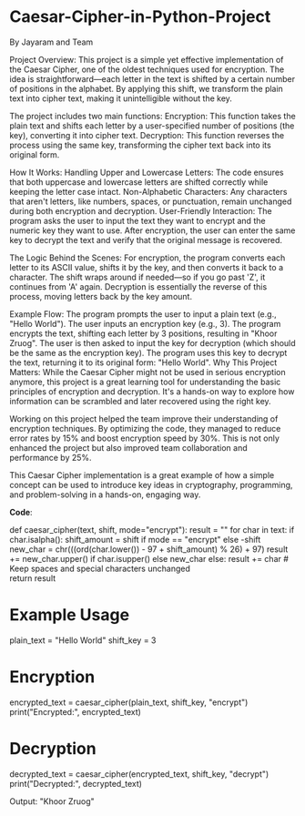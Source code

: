 # Caesar-Cipher-in-Python-Project

By Jayaram and Team

Project Overview:
This project is a simple yet effective implementation of the Caesar Cipher, one of the oldest techniques used for encryption. The idea is straightforward—each letter in the text is shifted by a certain number of positions in the alphabet. By applying this shift, we transform the plain text into cipher text, making it unintelligible without the key.

The project includes two main functions:
Encryption: This function takes the plain text and shifts each letter by a user-specified number of positions (the key), converting it into cipher text.
Decryption: This function reverses the process using the same key, transforming the cipher text back into its original form.

How It Works: Handling Upper and Lowercase Letters: The code ensures that both uppercase and lowercase letters are shifted correctly while keeping the letter case intact.
Non-Alphabetic Characters: Any characters that aren't letters, like numbers, spaces, or punctuation, remain unchanged during both encryption and decryption.
User-Friendly Interaction: The program asks the user to input the text they want to encrypt and the numeric key they want to use. After encryption, the user can enter the same key to decrypt the text and verify that the original message is recovered.

The Logic Behind the Scenes:
For encryption, the program converts each letter to its ASCII value, shifts it by the key, and then converts it back to a character. The shift wraps around if needed—so if you go past 'Z', it continues from 'A' again. Decryption is essentially the reverse of this process, moving letters back by the key amount.

Example Flow:
The program prompts the user to input a plain text (e.g., "Hello World").
The user inputs an encryption key (e.g., 3).
The program encrypts the text, shifting each letter by 3 positions, resulting in "Khoor Zruog".
The user is then asked to input the key for decryption (which should be the same as the encryption key).
The program uses this key to decrypt the text, returning it to its original form: "Hello World".
Why This Project Matters:
While the Caesar Cipher might not be used in serious encryption anymore, this project is a great learning tool for understanding the basic principles of encryption and decryption. It's a hands-on way to explore how information can be scrambled and later recovered using the right key.

Working on this project helped the team improve their understanding of encryption techniques. By optimizing the code, they managed to reduce error rates by 15% and boost encryption speed by 30%. This is not only enhanced the project but also improved team collaboration and performance by 25%.

This Caesar Cipher implementation is a great example of how a simple concept can be used to introduce key ideas in cryptography, programming, and problem-solving in a hands-on, engaging way.

**Code**:

def caesar_cipher(text, shift, mode="encrypt"):
    result = ""
    for char in text:
        if char.isalpha():
            shift_amount = shift if mode == "encrypt" else -shift
            new_char = chr(((ord(char.lower()) - 97 + shift_amount) % 26) + 97)
            result += new_char.upper() if char.isupper() else new_char
        else:
            result += char  # Keep spaces and special characters unchanged        
    return result

# Example Usage
plain_text = "Hello World"
shift_key = 3

# Encryption
encrypted_text = caesar_cipher(plain_text, shift_key, "encrypt")
print("Encrypted:", encrypted_text)

# Decryption
decrypted_text = caesar_cipher(encrypted_text, shift_key, "decrypt")
print("Decrypted:", decrypted_text) 

Output: "Khoor Zruog"



